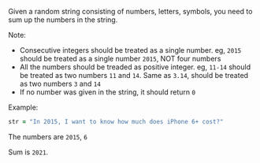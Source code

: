 Given a random string consisting of numbers, letters, symbols, you need to sum up the numbers in the string.

Note:

* Consecutive integers should be treated as a single number. eg, `2015` should be treated as a single number `2015`, NOT four numbers
* All the numbers should be treaded as positive integer. eg, `11-14` should be treated as two numbers `11` and `14`. Same as `3.14`, should be treated as two numbers `3` and `14`
* If no number was given in the string, it should return `0`

Example:

```ruby
str = "In 2015, I want to know how much does iPhone 6+ cost?"
``` 
The numbers are `2015`, `6`

Sum is `2021`.